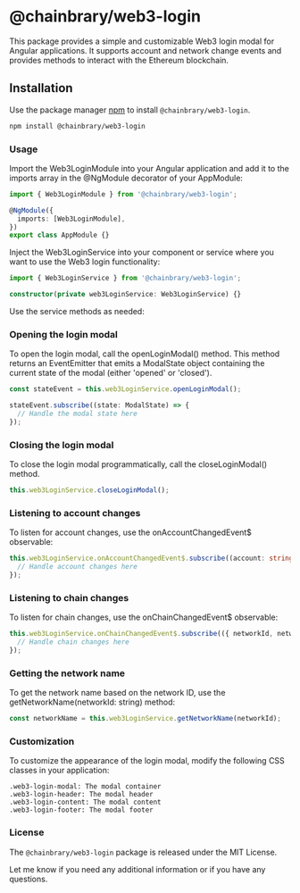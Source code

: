 # @chainbrary/web3-login

This package provides a simple and customizable Web3 login modal for Angular applications. It supports account and network change events and provides methods to interact with the Ethereum blockchain.

## Installation

Use the package manager [npm](https://www.npmjs.com/package/@chainbrary/web3-login) to install `@chainbrary/web3-login`.

```bash
npm install @chainbrary/web3-login
```

### Usage
Import the Web3LoginModule into your Angular application and add it to the imports array in the @NgModule decorator of your AppModule:

```typescript
import { Web3LoginModule } from '@chainbrary/web3-login';

@NgModule({
  imports: [Web3LoginModule],
})
export class AppModule {}
```
Inject the Web3LoginService into your component or service where you want to use the Web3 login functionality:

```typescript
import { Web3LoginService } from '@chainbrary/web3-login';

constructor(private web3LoginService: Web3LoginService) {}
```
Use the service methods as needed:

### Opening the login modal
To open the login modal, call the openLoginModal() method. This method returns an EventEmitter that emits a ModalState object containing the current state of the modal (either 'opened' or 'closed').

```typescript
const stateEvent = this.web3LoginService.openLoginModal();

stateEvent.subscribe((state: ModalState) => {
  // Handle the modal state here
});
```
### Closing the login modal
To close the login modal programmatically, call the closeLoginModal() method.

```typescript
this.web3LoginService.closeLoginModal();
```
### Listening to account changes
To listen for account changes, use the onAccountChangedEvent$ observable:

```typescript
this.web3LoginService.onAccountChangedEvent$.subscribe((account: string | undefined) => {
  // Handle account changes here
});
```
### Listening to chain changes
To listen for chain changes, use the onChainChangedEvent$ observable:

```typescript
this.web3LoginService.onChainChangedEvent$.subscribe(({ networkId, networkName }) => {
  // Handle chain changes here
});
```
### Getting the network name
To get the network name based on the network ID, use the getNetworkName(networkId: string) method:

```typescript
const networkName = this.web3LoginService.getNetworkName(networkId);
```

### Customization
To customize the appearance of the login modal, modify the following CSS classes in your application:

```
.web3-login-modal: The modal container
.web3-login-header: The modal header
.web3-login-content: The modal content
.web3-login-footer: The modal footer
```

### License
The `@chainbrary/web3-login` package is released under the MIT License.

Let me know if you need any additional information or if you have any questions.
